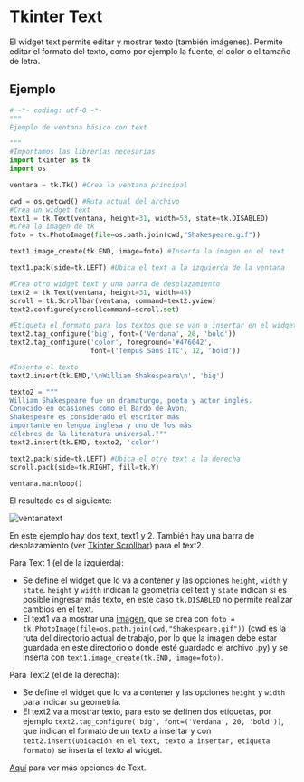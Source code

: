 # Tkinter Text
El widget text permite editar y mostrar texto (también imágenes). Permite editar el formato del texto, como por ejemplo la fuente, el color o el tamaño de letra.

## Ejemplo

```python
# -*- coding: utf-8 -*-
"""
Ejemplo de ventana básico con text

"""
#Importamos las librerías necesarias
import tkinter as tk
import os

ventana = tk.Tk() #Crea la ventana principal

cwd = os.getcwd() #Ruta actual del archivo
#Crea un widget text
text1 = tk.Text(ventana, height=31, width=53, state=tk.DISABLED)
#Crea la imagen de tk
foto = tk.PhotoImage(file=os.path.join(cwd,"Shakespeare.gif"))

text1.image_create(tk.END, image=foto) #Inserta la imagen en el text

text1.pack(side=tk.LEFT) #Ubica el text a la izquierda de la ventana

#Crea otro widget text y una barra de desplazamiento
text2 = tk.Text(ventana, height=31, width=45)
scroll = tk.Scrollbar(ventana, command=text2.yview)
text2.configure(yscrollcommand=scroll.set)

#Etiqueta el formato para los textos que se van a insertar en el widget
text2.tag_configure('big', font=('Verdana', 20, 'bold'))
text2.tag_configure('color', foreground='#476042',
                    font=('Tempus Sans ITC', 12, 'bold'))

#Inserta el texto
text2.insert(tk.END,'\nWilliam Shakespeare\n', 'big')

texto2 = """
William Shakespeare fue un dramaturgo, poeta y actor inglés.
Conocido en ocasiones como el Bardo de Avon,
Shakespeare es considerado el escritor más
importante en lengua inglesa y uno de los más
célebres de la literatura universal."""
text2.insert(tk.END, texto2, 'color')

text2.pack(side=tk.LEFT) #Ubica el otro text a la derecha
scroll.pack(side=tk.RIGHT, fill=tk.Y)

ventana.mainloop()
```
El resultado es el siguiente:

![ventanatext](https://user-images.githubusercontent.com/58320351/128614602-01b24da7-8cd7-4ce3-907f-55d3aceb3e60.png)

En este ejemplo hay dos text, text1 y 2. También hay una barra de desplazamiento (ver [Tkinter Scrollbar](https://github.com/juan-suarezp/PythonTkinterTutorial/blob/master/widgets/scrollbar/scrollbar.md)) para el text2.

Para Text 1 (el de la izquierda):
- Se define el widget que lo va a contener y las opciones `height`, `width` y `state`. `height` y `width` indican la geometría del text y  `state` indican si es posible ingresar más texto, en este caso `tk.DISABLED` no permite realizar cambios en el text.
- El text1 va a mostrar una [imagen](https://github.com/juan-suarezp/PythonTkinterTutorial/blob/master/widgets/text/Shakespeare.gif), que se crea con `foto = tk.PhotoImage(file=os.path.join(cwd,"Shakespeare.gif"))` (cwd es la ruta del directorio actual de trabajo, por lo que la imagen debe estar guardada en este directorio o donde esté guardado el archivo .py) y se inserta con `text1.image_create(tk.END, image=foto)`.

Para Text2 (el de la derecha):
- Se define el widget que lo va a contener y las opciones `height` y `width` para indicar su geometría.
- El text2 va a mostrar texto, para esto se definen dos etiquetas, por ejemplo `text2.tag_configure('big', font=('Verdana', 20, 'bold'))`, que indican el formato de un texto a insertar y con `text2.insert(ubicación en el text, texto a insertar, etiqueta formato)` se inserta el texto al widget.

[Aquí](https://www.tutorialspoint.com/python3/tk_text.htm) para ver más opciones de Text.
